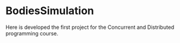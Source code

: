 # BodiesSimulation
Here is developed the first project for the Concurrent and Distributed programming course.
